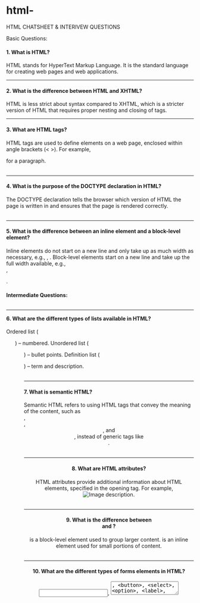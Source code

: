 # html-
HTML  CHATSHEET &amp; INTERIVEW QUESTIONS

Basic Questions:
<h4> 1. What is HTML? </h4>
HTML stands for HyperText Markup Language. It is the standard language for creating web pages and web applications.
<br>
<hr>
<h4> 2. What is the difference between HTML and XHTML? </h4>
HTML is less strict about syntax compared to XHTML, which is a stricter version of HTML that requires proper nesting and closing of tags.
<br>
<hr>
<h4> 3. What are HTML tags?</h4>
HTML tags are used to define elements on a web page, enclosed within angle brackets (< >). For example, <p> for a paragraph.
<br>
<br>
<hr>
<h4> 4. What is the purpose of the DOCTYPE declaration in HTML?</h4>
The DOCTYPE declaration tells the browser which version of HTML the page is written in and ensures that the page is rendered correctly.

<br>
<br>
<hr>
<h4> 5. What is the difference between an inline element and a block-level element?</h4>
Inline elements do not start on a new line and only take up as much width as necessary, e.g., <span>, <a>.
Block-level elements start on a new line and take up the full width available, e.g., <div>, <p>.

<br>
<h4> Intermediate Questions:
<br>
<br>
<hr>
6. What are the different types of lists available in HTML?</h4>
Ordered list (<ol>) – numbered.
Unordered list (<ul>) – bullet points.
Definition list (<dl>) – term and description.
<br>
<br>
<hr>
<h4> 7. What is semantic HTML?</h4>
Semantic HTML refers to using HTML tags that convey the meaning of the content, such as <article>, <section>, <header>, and <footer>, instead of generic tags like <div>.

<br>
<br>
<hr>
<h4> 8. What are HTML attributes?</h4>
HTML attributes provide additional information about HTML elements, specified in the opening tag. For example, <img src="image.jpg" alt="Image description">.

<br>
<br>
<hr>
<h4> 9. What is the difference between <div> and <span>?</h4>
<div> is a block-level element used to group larger content.
<span> is an inline element used for small portions of content.

<br>
<br>
<hr>
<h4> 10. What are the different types of forms elements in HTML?</h4>
<input>, <textarea>, <button>, <select>, <option>, <label>, etc.

<br>
<br>
<hr>
<h4> Advanced Questions:
11. What are data attributes in HTML5?</h4>
Data attributes allow you to store extra information on standard HTML elements using the data-* attribute, which can be accessed via JavaScript.
<br>
<br>
<hr>
<h4> 12. What is the difference between localStorage and sessionStorage?</h4>
localStorage stores data with no expiration time and persists across sessions.
sessionStorage stores data only for the session (until the browser is closed).

<br>
<br>
<hr>
<h4> 13.  What is the purpose of the <meta> tag in HTML? </h4>
The <meta> tag provides metadata about the HTML document, such as charset, author, description, and viewport settings for responsive design.
<br>
<br>
<hr>
<h4> 14. Explain the use of the alt attribute in images.</h4>
The alt attribute provides alternative text for images in case they cannot be displayed. It also improves accessibility for visually impaired users.

<br>
<br>
<hr>
<h4> 15. What is a viewport in HTML? </h4>
The viewport is the visible area of a web page on a device, controlled using the <meta> tag with name="viewport" to ensure responsive behavior across different screen sizes.

<br>
<br>
<hr>
<h4>  Miscellaneous:
16. What is the difference between id and class in HTML?</h4>
The id attribute is used to identify a single unique element, while class is used to group multiple elements that share the same styles.
<br>
<br>
<hr>
<h4> 17. Can a <table> element be nested inside another <table>?</h4>
Yes, a <table> can be nested within another table by placing it inside a <td> or <th> tag.

<br>
<br>
<hr>
<h4> 18. What is the difference between defer and async in the script tag?</h4>
defer ensures that the script is executed after the HTML has been fully parsed, while async allows the script to be executed as soon as it is downloaded, without waiting for the entire page to load.
<br>
<br>
<hr>
<h4> 19. What is the use of the <canvas> element in HTML5?</h4>
The <canvas> element is used to draw graphics via JavaScript, typically for rendering 2D shapes and animations.

<br>
<br>
<hr>
<h4> 20. How can you make an HTML page more accessible? </h4>
Use semantic elements, add alt text for images, provide labels for form inputs, and use ARIA (Accessible Rich Internet Applications) attributes where necessary.

